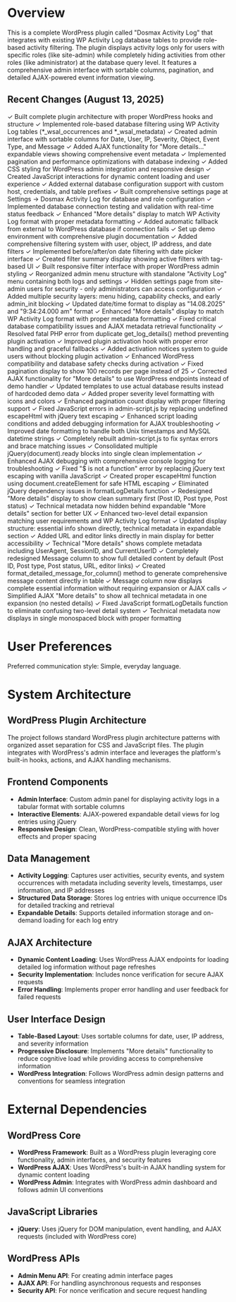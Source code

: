 # Overview

This is a complete WordPress plugin called "Dosmax Activity Log" that integrates with existing WP Activity Log database tables to provide role-based activity filtering. The plugin displays activity logs only for users with specific roles (like site-admin) while completely hiding activities from other roles (like administrator) at the database query level. It features a comprehensive admin interface with sortable columns, pagination, and detailed AJAX-powered event information viewing.

## Recent Changes (August 13, 2025)

✓ Built complete plugin architecture with proper WordPress hooks and structure
✓ Implemented role-based database filtering using WP Activity Log tables (*_wsal_occurrences and *_wsal_metadata)
✓ Created admin interface with sortable columns for Date, User, IP, Severity, Object, Event Type, and Message
✓ Added AJAX functionality for "More details..." expandable views showing comprehensive event metadata
✓ Implemented pagination and performance optimizations with database indexing
✓ Added CSS styling for WordPress admin integration and responsive design
✓ Created JavaScript interactions for dynamic content loading and user experience
✓ Added external database configuration support with custom host, credentials, and table prefixes
✓ Built comprehensive settings page at Settings → Dosmax Activity Log for database and role configuration
✓ Implemented database connection testing and validation with real-time status feedback
✓ Enhanced "More details" display to match WP Activity Log format with proper metadata formatting
✓ Added automatic fallback from external to WordPress database if connection fails
✓ Set up demo environment with comprehensive plugin documentation
✓ Added comprehensive filtering system with user, object, IP address, and date filters
✓ Implemented before/after/on date filtering with date picker interface
✓ Created filter summary display showing active filters with tag-based UI
✓ Built responsive filter interface with proper WordPress admin styling
✓ Reorganized admin menu structure with standalone "Activity Log" menu containing both logs and settings
✓ Hidden settings page from site-admin users for security - only administrators can access configuration
✓ Added multiple security layers: menu hiding, capability checks, and early admin_init blocking
✓ Updated date/time format to display as "14.08.2025" and "9:34:24.000 am" format
✓ Enhanced "More details" display to match WP Activity Log format with proper metadata formatting
✓ Fixed critical database compatibility issues and AJAX metadata retrieval functionality
✓ Resolved fatal PHP error from duplicate get_log_details() method preventing plugin activation
✓ Improved plugin activation hook with proper error handling and graceful fallbacks
✓ Added activation notices system to guide users without blocking plugin activation
✓ Enhanced WordPress compatibility and database safety checks during activation
✓ Fixed pagination display to show 100 records per page instead of 25
✓ Corrected AJAX functionality for "More details" to use WordPress endpoints instead of demo handler
✓ Updated templates to use actual database results instead of hardcoded demo data
✓ Added proper severity level formatting with icons and colors
✓ Enhanced pagination count display with proper filtering support
✓ Fixed JavaScript errors in admin-script.js by replacing undefined escapeHtml with jQuery text escaping
✓ Enhanced script loading conditions and added debugging information for AJAX troubleshooting
✓ Improved date formatting to handle both Unix timestamps and MySQL datetime strings
✓ Completely rebuilt admin-script.js to fix syntax errors and brace matching issues
✓ Consolidated multiple jQuery(document).ready blocks into single clean implementation
✓ Enhanced AJAX debugging with comprehensive console logging for troubleshooting
✓ Fixed "$ is not a function" error by replacing jQuery text escaping with vanilla JavaScript
✓ Created proper escapeHtml function using document.createElement for safe HTML escaping
✓ Eliminated jQuery dependency issues in formatLogDetails function
✓ Redesigned "More details" display to show clean summary first (Post ID, Post type, Post status)
✓ Technical metadata now hidden behind expandable "More details" section for better UX
✓ Enhanced two-level detail expansion matching user requirements and WP Activity Log format
✓ Updated display structure: essential info shown directly, technical metadata in expandable section
✓ Added URL and editor links directly in main display for better accessibility
✓ Technical "More details" shows complete metadata including UserAgent, SessionID, and CurrentUserID
✓ Completely redesigned Message column to show full detailed content by default (Post ID, Post type, Post status, URL, editor links)
✓ Created format_detailed_message_for_column() method to generate comprehensive message content directly in table
✓ Message column now displays complete essential information without requiring expansion or AJAX calls
✓ Simplified AJAX "More details" to show all technical metadata in one expansion (no nested details)
✓ Fixed JavaScript formatLogDetails function to eliminate confusing two-level detail system
✓ Technical metadata now displays in single monospaced block with proper formatting

# User Preferences

Preferred communication style: Simple, everyday language.

# System Architecture

## WordPress Plugin Architecture
The project follows standard WordPress plugin architecture patterns with organized asset separation for CSS and JavaScript files. The plugin integrates with WordPress's admin interface and leverages the platform's built-in hooks, actions, and AJAX handling mechanisms.

## Frontend Components
- **Admin Interface**: Custom admin panel for displaying activity logs in a tabular format with sortable columns
- **Interactive Elements**: AJAX-powered expandable detail views for log entries using jQuery
- **Responsive Design**: Clean, WordPress-compatible styling with hover effects and proper spacing

## Data Management
- **Activity Logging**: Captures user activities, security events, and system occurrences with metadata including severity levels, timestamps, user information, and IP addresses
- **Structured Data Storage**: Stores log entries with unique occurrence IDs for detailed tracking and retrieval
- **Expandable Details**: Supports detailed information storage and on-demand loading for each log entry

## AJAX Architecture
- **Dynamic Content Loading**: Uses WordPress AJAX endpoints for loading detailed log information without page refreshes
- **Security Implementation**: Includes nonce verification for secure AJAX requests
- **Error Handling**: Implements proper error handling and user feedback for failed requests

## User Interface Design
- **Table-Based Layout**: Uses sortable columns for date, user, IP address, and severity information
- **Progressive Disclosure**: Implements "More details" functionality to reduce cognitive load while providing access to comprehensive information
- **WordPress Integration**: Follows WordPress admin design patterns and conventions for seamless integration

# External Dependencies

## WordPress Core
- **WordPress Framework**: Built as a WordPress plugin leveraging core functionality, admin interfaces, and security features
- **WordPress AJAX**: Uses WordPress's built-in AJAX handling system for dynamic content loading
- **WordPress Admin**: Integrates with WordPress admin dashboard and follows admin UI conventions

## JavaScript Libraries
- **jQuery**: Uses jQuery for DOM manipulation, event handling, and AJAX requests (included with WordPress core)

## WordPress APIs
- **Admin Menu API**: For creating admin interface pages
- **AJAX API**: For handling asynchronous requests and responses
- **Security API**: For nonce verification and secure request handling